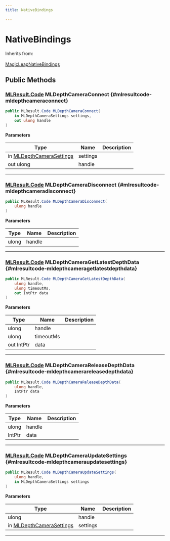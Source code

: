 ```yaml
---
title: NativeBindings

---
```


# NativeBindings







Inherits from: <br></br>[MagicLeapNativeBindings](/versioned_docs/version-14-Jun-2023/unity-api/api/UnityEngine.XR.MagicLeap.Native/MagicLeapNativeBindings/UnityEngine.XR.MagicLeap.Native.MagicLeapNativeBindings.md)




## Public Methods

### [MLResult.Code](/versioned_docs/version-14-Jun-2023/unity-api/api/UnityEngine.XR.MagicLeap/UnityEngine.XR.MagicLeap.MLResult.md#enums-code) MLDepthCameraConnect {#mlresultcode-mldepthcameraconnect}

```csharp
public MLResult.Code MLDepthCameraConnect(
    in MLDepthCameraSettings settings,
    out ulong handle
)
```


**Parameters**

| Type | Name  | Description  | 
|--|--|--|
| in [MLDepthCameraSettings](/versioned_docs/version-14-Jun-2023/unity-api/api/UnityEngine.XR.MagicLeap/MLDepthCamera/NativeBindings/UnityEngine.XR.MagicLeap.MLDepthCamera.NativeBindings.MLDepthCameraSettings.md) |settings||
| out ulong |handle||






-----------

### [MLResult.Code](/versioned_docs/version-14-Jun-2023/unity-api/api/UnityEngine.XR.MagicLeap/UnityEngine.XR.MagicLeap.MLResult.md#enums-code) MLDepthCameraDisconnect {#mlresultcode-mldepthcameradisconnect}

```csharp
public MLResult.Code MLDepthCameraDisconnect(
    ulong handle
)
```


**Parameters**

| Type | Name  | Description  | 
|--|--|--|
| ulong |handle||






-----------

### [MLResult.Code](/versioned_docs/version-14-Jun-2023/unity-api/api/UnityEngine.XR.MagicLeap/UnityEngine.XR.MagicLeap.MLResult.md#enums-code) MLDepthCameraGetLatestDepthData {#mlresultcode-mldepthcameragetlatestdepthdata}

```csharp
public MLResult.Code MLDepthCameraGetLatestDepthData(
    ulong handle,
    ulong timeoutMs,
    out IntPtr data
)
```


**Parameters**

| Type | Name  | Description  | 
|--|--|--|
| ulong |handle||
| ulong |timeoutMs||
| out IntPtr |data||






-----------

### [MLResult.Code](/versioned_docs/version-14-Jun-2023/unity-api/api/UnityEngine.XR.MagicLeap/UnityEngine.XR.MagicLeap.MLResult.md#enums-code) MLDepthCameraReleaseDepthData {#mlresultcode-mldepthcamerareleasedepthdata}

```csharp
public MLResult.Code MLDepthCameraReleaseDepthData(
    ulong handle,
    IntPtr data
)
```


**Parameters**

| Type | Name  | Description  | 
|--|--|--|
| ulong |handle||
| IntPtr |data||






-----------

### [MLResult.Code](/versioned_docs/version-14-Jun-2023/unity-api/api/UnityEngine.XR.MagicLeap/UnityEngine.XR.MagicLeap.MLResult.md#enums-code) MLDepthCameraUpdateSettings {#mlresultcode-mldepthcameraupdatesettings}

```csharp
public MLResult.Code MLDepthCameraUpdateSettings(
    ulong handle,
    in MLDepthCameraSettings settings
)
```


**Parameters**

| Type | Name  | Description  | 
|--|--|--|
| ulong |handle||
| in [MLDepthCameraSettings](/versioned_docs/version-14-Jun-2023/unity-api/api/UnityEngine.XR.MagicLeap/MLDepthCamera/NativeBindings/UnityEngine.XR.MagicLeap.MLDepthCamera.NativeBindings.MLDepthCameraSettings.md) |settings||






-----------


